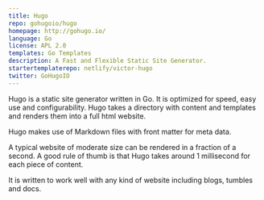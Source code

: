```yaml
---
title: Hugo
repo: gohugoio/hugo
homepage: http://gohugo.io/
language: Go
license: APL 2.0
templates: Go Templates
description: A Fast and Flexible Static Site Generator.
startertemplaterepo: netlify/victor-hugo
twitter: GoHugoIO
---
```


Hugo is a static site generator written in Go. It is optimized for
speed, easy use and configurability. Hugo takes a directory with content and
templates and renders them into a full html website.

Hugo makes use of Markdown files with front matter for meta data.

A typical website of moderate size can be
rendered in a fraction of a second. A good rule of thumb is that Hugo
takes around 1 millisecond for each piece of content.

It is written to work well with any
kind of website including blogs, tumbles and docs.
